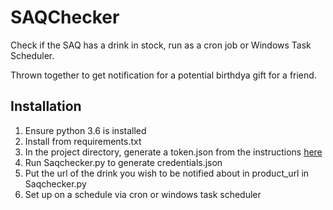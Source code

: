 # SAQChecker
Check if the SAQ has a drink in stock, run as a cron job or Windows Task Scheduler.

Thrown together to get notification for a potential birthdya gift for a friend.

## Installation
1. Ensure python 3.6 is installed
2. Install from requirements.txt
3. In the project directory, generate a token.json from the instructions <a href="https://developers.google.com/calendar/quickstart/python">here</a>
4. Run Saqchecker.py to generate credentials.json
5. Put the url of the drink you wish to be notified about in product_url in Saqchecker.py
6. Set up on a schedule via cron or windows task scheduler
